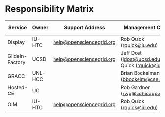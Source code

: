 # Responsibility Matrix

| Service         | Owner   | Support Address          | Management Contact                     | Service Catalog | Service Portfolio |
|-----------------|---------|--------------------------|----------------------------------------|-----------------|-------------------|
| Display         | IU-HTC  | help@opensciencegrid.org | Rob Quick (rquick@iu.edu)              | [Link](https://github.com/opensciencegrid/operations/blob/master/docs/ServiceManagement/ServiceCatalog/SC_Display.md)                |                   |
| GlideIn-Factory | UCSD    | help@opensciencegrid.org | Jeff Dost (jdost@ucsd.edu), Rob Quick (rquick@iu.edu)              | [Link](https://github.com/opensciencegrid/operations/blob/master/docs/ServiceManagement/ServiceCatalog/SC_GlideInFactory.md)                |                   |
| GRACC           | UNL-HCC |                          | Brian Bockelman (bbockelm@cse.unl.edu) |                 |                   | 
| Hosted-CE       | UC      |                          | Rob Gardner (rwg@uchicago.edu)         |                 |                   |
| OIM             | IU-HTC  | help@opensciencegrid.org | Rob Quick (rquick@iu.edu)              |                 |                   |

